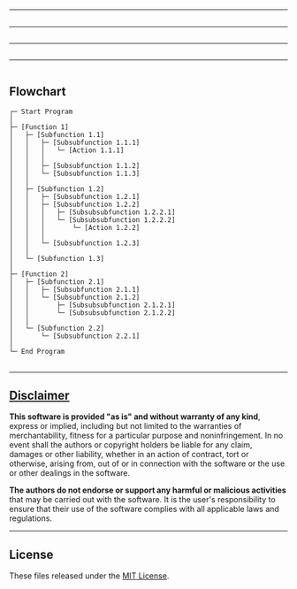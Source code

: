 # 

---

## 

---

## 

---

## 

---

```bash
```

## Flowchart
```
┌─ Start Program
│
├─ [Function 1]
│   ├─ [Subfunction 1.1]
│   │   ├─ [Subsubfunction 1.1.1]
│   │   │   └─ [Action 1.1.1]
│   │   │
│   │   ├─ [Subsubfunction 1.1.2]
│   │   └─ [Subsubfunction 1.1.3]
│   │
│   ├─ [Subfunction 1.2]
│   │   ├─ [Subsubfunction 1.2.1]
│   │   ├─ [Subsubfunction 1.2.2]
│   │   │   ├─ [Subsubsubfunction 1.2.2.1]
│   │   │   └─ [Subsubsubfunction 1.2.2.2]
│   │   │       └─ [Action 1.2.2]
│   │   │
│   │   └─ [Subsubfunction 1.2.3]
│   │
│   └─ [Subfunction 1.3]
│
├─ [Function 2]
│   ├─ [Subfunction 2.1]
│   │   ├─ [Subsubfunction 2.1.1]
│   │   └─ [Subsubfunction 2.1.2]
│   │       ├─ [Subsubsubfunction 2.1.2.1]
│   │       └─ [Subsubsubfunction 2.1.2.2]
│   │
│   └─ [Subfunction 2.2]
│       └─ [Subsubfunction 2.2.1]
│
└─ End Program
```
## 

---

## [Disclaimer](DISCLAIMER)
**This software is provided "as is" and without warranty of any kind**, express or implied, including but not limited to the warranties of merchantability, fitness for a particular purpose and noninfringement. In no event shall the authors or copyright holders be liable for any claim, damages or other liability, whether in an action of contract, tort or otherwise, arising from, out of or in connection with the software or the use or other dealings in the software.

**The authors do not endorse or support any harmful or malicious activities** that may be carried out with the software. It is the user's responsibility to ensure that their use of the software complies with all applicable laws and regulations.

---

## License

These files released under the [MIT License](LICENSE).
